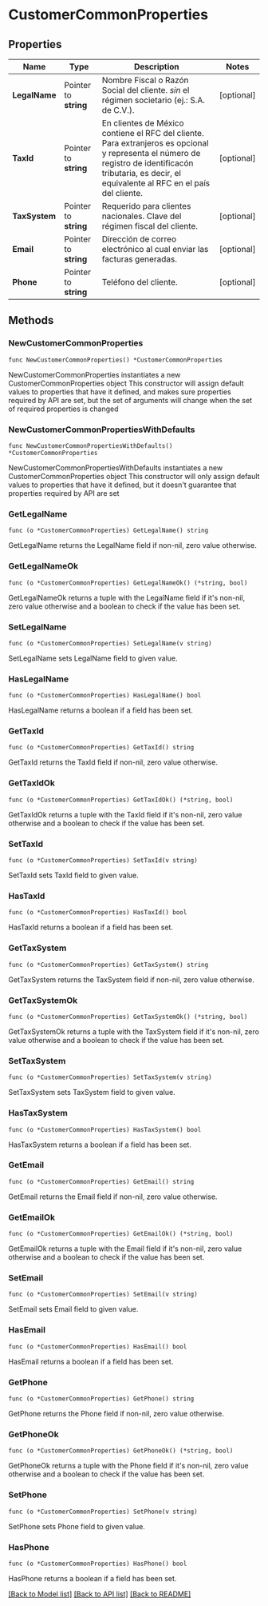 # CustomerCommonProperties

## Properties

Name | Type | Description | Notes
------------ | ------------- | ------------- | -------------
**LegalName** | Pointer to **string** | Nombre Fiscal o Razón Social del cliente. *sin* el régimen societario (ej.: S.A. de C.V.).  | [optional] 
**TaxId** | Pointer to **string** | En clientes de México contiene el RFC del cliente. Para extranjeros es opcional y representa el número de registro de identificacón tributaria, es decir, el equivalente al RFC en el país del cliente. | [optional] 
**TaxSystem** | Pointer to **string** | Requerido para clientes nacionales. Clave del régimen fiscal del cliente. | [optional] 
**Email** | Pointer to **string** | Dirección de correo electrónico al cual enviar las facturas generadas. | [optional] 
**Phone** | Pointer to **string** | Teléfono del cliente. | [optional] 

## Methods

### NewCustomerCommonProperties

`func NewCustomerCommonProperties() *CustomerCommonProperties`

NewCustomerCommonProperties instantiates a new CustomerCommonProperties object
This constructor will assign default values to properties that have it defined,
and makes sure properties required by API are set, but the set of arguments
will change when the set of required properties is changed

### NewCustomerCommonPropertiesWithDefaults

`func NewCustomerCommonPropertiesWithDefaults() *CustomerCommonProperties`

NewCustomerCommonPropertiesWithDefaults instantiates a new CustomerCommonProperties object
This constructor will only assign default values to properties that have it defined,
but it doesn't guarantee that properties required by API are set

### GetLegalName

`func (o *CustomerCommonProperties) GetLegalName() string`

GetLegalName returns the LegalName field if non-nil, zero value otherwise.

### GetLegalNameOk

`func (o *CustomerCommonProperties) GetLegalNameOk() (*string, bool)`

GetLegalNameOk returns a tuple with the LegalName field if it's non-nil, zero value otherwise
and a boolean to check if the value has been set.

### SetLegalName

`func (o *CustomerCommonProperties) SetLegalName(v string)`

SetLegalName sets LegalName field to given value.

### HasLegalName

`func (o *CustomerCommonProperties) HasLegalName() bool`

HasLegalName returns a boolean if a field has been set.

### GetTaxId

`func (o *CustomerCommonProperties) GetTaxId() string`

GetTaxId returns the TaxId field if non-nil, zero value otherwise.

### GetTaxIdOk

`func (o *CustomerCommonProperties) GetTaxIdOk() (*string, bool)`

GetTaxIdOk returns a tuple with the TaxId field if it's non-nil, zero value otherwise
and a boolean to check if the value has been set.

### SetTaxId

`func (o *CustomerCommonProperties) SetTaxId(v string)`

SetTaxId sets TaxId field to given value.

### HasTaxId

`func (o *CustomerCommonProperties) HasTaxId() bool`

HasTaxId returns a boolean if a field has been set.

### GetTaxSystem

`func (o *CustomerCommonProperties) GetTaxSystem() string`

GetTaxSystem returns the TaxSystem field if non-nil, zero value otherwise.

### GetTaxSystemOk

`func (o *CustomerCommonProperties) GetTaxSystemOk() (*string, bool)`

GetTaxSystemOk returns a tuple with the TaxSystem field if it's non-nil, zero value otherwise
and a boolean to check if the value has been set.

### SetTaxSystem

`func (o *CustomerCommonProperties) SetTaxSystem(v string)`

SetTaxSystem sets TaxSystem field to given value.

### HasTaxSystem

`func (o *CustomerCommonProperties) HasTaxSystem() bool`

HasTaxSystem returns a boolean if a field has been set.

### GetEmail

`func (o *CustomerCommonProperties) GetEmail() string`

GetEmail returns the Email field if non-nil, zero value otherwise.

### GetEmailOk

`func (o *CustomerCommonProperties) GetEmailOk() (*string, bool)`

GetEmailOk returns a tuple with the Email field if it's non-nil, zero value otherwise
and a boolean to check if the value has been set.

### SetEmail

`func (o *CustomerCommonProperties) SetEmail(v string)`

SetEmail sets Email field to given value.

### HasEmail

`func (o *CustomerCommonProperties) HasEmail() bool`

HasEmail returns a boolean if a field has been set.

### GetPhone

`func (o *CustomerCommonProperties) GetPhone() string`

GetPhone returns the Phone field if non-nil, zero value otherwise.

### GetPhoneOk

`func (o *CustomerCommonProperties) GetPhoneOk() (*string, bool)`

GetPhoneOk returns a tuple with the Phone field if it's non-nil, zero value otherwise
and a boolean to check if the value has been set.

### SetPhone

`func (o *CustomerCommonProperties) SetPhone(v string)`

SetPhone sets Phone field to given value.

### HasPhone

`func (o *CustomerCommonProperties) HasPhone() bool`

HasPhone returns a boolean if a field has been set.


[[Back to Model list]](../README.md#documentation-for-models) [[Back to API list]](../README.md#documentation-for-api-endpoints) [[Back to README]](../README.md)


